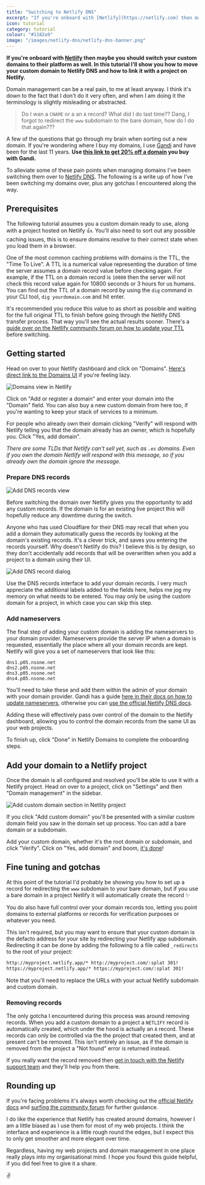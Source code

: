 ```yaml
---
title: "Switching to Netlify DNS"
excerpt: "If you're onboard with [Netlify](https://netlify.com) then maybe you should switch your custom domains to their platform as well. In this tutorial I'll show you how to move your custom domain to Netlify DNS and how to link it with a project on Netlify."
icon: tutorial
category: tutorial
colour: "#1182a9"
image: "/images/netlify-dns/netlify-dns-banner.png"
---
```


**If you're onboard with [Netlify](https://netlify.com) then maybe you should switch your custom domains to their platform as well. In this tutorial I'll show you how to move your custom domain to Netlify DNS and how to link it with a project on Netlify.**

Domain management can be a real pain, to me at least anyway. I think it's down to the fact that I don't do it very often, and when I am doing it the terminology is slightly misleading or abstracted.

> Do I wan a `CNAME` or a an `A` record? What did I do last time?? Dang, I forgot to redirect the `www` subdomain to the bare domain, how do I do that again???

A few of the questions that go through my brain when sorting out a new domain. If you're wondering where I buy my domains, I use [Gandi](https://gandi.link/f/e20f1f35) and have been for the last 11 years. **Use [this link to get 20% off a domain](https://gandi.link/f/e20f1f35) you buy with Gandi.**

To alleviate some of these pain points when managing domains I've been switching them over to [Netlify DNS](https://docs.netlify.com/domains-https/netlify-dns/). The following is a write up of how I've been switching my domains over, plus any gotchas I encountered along the way.

## Prerequisites

The following tutorial assumes you a custom domain ready to use, along with a project hosted on Netlify 👍. You'll also need to sort out any possible caching issues, this is to ensure domains resolve to their correct state when you load them in a browser.

One of the most common caching problems with domains is the TTL, the "Time To Live". A TTL is a numerical value representing the duration of time the server assumes a domain record value before checking again. For example, if the TTL on a domain record is `10800` then the server will not check this record value again for 10800 seconds or 3 hours for us humans. You can find out the TTL of a domain record by using the `dig` command in your CLI tool, `dig yourdomain.com` and hit enter.

It's recommended you reduce this value to as short as possible and waiting for the full original TTL to finish before going through the Netlify DNS transfer process. That way you'll see the actual results sooner. There's a [guide over on the Netlify community forum on how to update your TTL](https://community.netlify.com/t/support-guide-minimal-downtime-for-a-live-site-dns-migration/141) before switching.

## Getting started

Head on over to your Netlify dashboard and click on "Domains". [Here's direct link to the Domains UI](https://app.netlify.com/dns) if you're feeling lazy.

![Domains view in Netlify](/images/netlify-dns/add-domain-button.png)

Click on "Add or register a domain" and enter your domain into the "Domain" field. You can also buy a new custom domain from here too, if you're wanting to keep your stack of services to a minimum.

For people who already own their domain clicking "Verify" will respond with Netlify telling you that the domain already has an owner, which is hopefully you. Click "Yes, add domain".

_There are some TLDs that Netlify can't sell yet, such as `.es` domains. Even if you own the domain Netlify will respond with this message, so if you already own the domain ignore the message._

### Prepare DNS records

![Add DNS records view](/images/netlify-dns/add-records.png)

Before switching the domain over Netlify gives you the opportunity to add any custom records. If the domain is for an existing live project this will hopefully reduce any downtime during the switch.

Anyone who has used Cloudflare for their DNS may recall that when you add a domain they automatically guess the records by looking at the domain's existing records. It's a clever trick, and saves you entering the records yourself. Why doesn't Netlify do this? I believe this is by design, so they don't accidentally add records that will be overwritten when you add a project to a domain using their UI.

![Add DNS record dialog](/images/netlify-dns/add-record-dialog.png)

Use the DNS records interface to add your domain records. I very much appreciate the additional labels added to the fields here, helps me jog my memory on what needs to be entered. You may only be using the custom domain for a project, in which case you can skip this step.

### Add nameservers

The final step of adding your custom domain is adding the nameservers to your domain provider. Nameservers provide the server IP when a domain is requested, essentially the place where all your domain records are kept. Netlify will give you a set of nameservers that look like this:

```
dns1.p05.nsone.net
dns2.p05.nsone.net
dns3.p05.nsone.net
dns4.p05.nsone.net
```

You'll need to take these and add them within the admin of your domain with your domain provider. Gandi has a guide [here in their docs on how to update nameservers](https://docs.gandi.net/en/domain_names/common_operations/changing_nameservers.html#switching-to-external-nameservers), otherwise you can [use the official Netlify DNS docs](https://docs.netlify.com/domains-https/netlify-dns/delegate-to-netlify/).

Adding these will effectively pass over control of the domain to the Netlify dashboard, allowing you to control the domain records from the same UI as your web projects.

To finish up, click "Done" in Netlify Domains to complete the onboarding steps.

## Add your domain to a Netlify project

Once the domain is all configured and resolved you'll be able to use it with a Netlify project. Head on over to a project, click on "Settings" and then "Domain management" in the sidebar.

![Add custom domain section in Netlity project](/images/netlify-dns/add-custom-domain.png)

If you click "Add custom domain" you'll be presented with a similar custom domain field you saw in the domain set up process. You can add a bare domain or a subdomain.

Add your custom domain, whether it's the root domain or subdomain, and click "Verify". Click on "Yes, add domain" and boom, [it's done](https://twitter.com/cassidoo/status/1285616015620046849)!

## Fine tuning and gotchas

At this point of the tutorial I'd probably be showing you how to set up a record for redirecting the `www` subdomain to your bare domain, but if you use a bare domain in a project Netlify it will automatically create the record ✨

You do also have full control over your domain records too, letting you point domains to external platforms or records for verification purposes or whatever you need.

This isn't required, but you may want to ensure that your custom domain is the defacto address for your site by redirecting your Netlify app subdomain. Redirecting it can be done by adding the following to a file called `_redirects` to the root of your project:

``` txt
http://myproject.netlify.app/* http://myproject.com/:splat 301!
https://myproject.netlify.app/* https://myproject.com/:splat 301!
```

Note that you'll need to replace the URLs with your actual Netlify subdomain and custom domain.

### Removing records

The only gotcha I encountered during this process was around removing records. When you add a custom domain to a project a `NETLIFY` record is automatically created, which under the hood is actually an `A` record. These records can only be controlled via the the project that created them, and at present can't be removed. This isn't entirely an issue, as if the domain is removed from the project a "Not found" error is returned instead.

If you really want the record removed then [get in touch with the Netlify support team](https://community.netlify.com/) and they'll help you from there.

## Rounding up

If you're facing problems it's always worth checking out the [official Netlify docs](https://docs.netlify.com/domains-https/custom-domains/) and [surfing the community forum](https://community.netlify.com/) for further guidance.

I do like the experience that Netlify has created around domains, however I am a little biased as I use them for most of my web projects. I think the interface and experience is a little rough round the edges, but I expect this to only get smoother and more elegant over time.

Regardless, having my web projects and domain management in one place really plays into my organisational mind. I hope you found this guide helpful, if you did feel free to give it a share.

✌️
